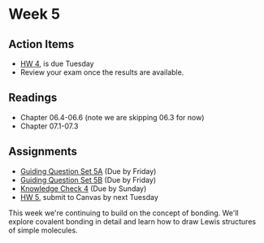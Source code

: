 # Week 5




## Action Items
* [HW 4](https://genchem.science.psu.edu/homework-4-houck), is due Tuesday
* Review your exam once the results are available.  

## Readings
* Chapter 06.4-06.6  (note we are skipping 06.3 for now)
* Chapter 07.1-07.3

## Assignments
- [Guiding Question Set 5A](https://psu.instructure.com/courses/1866869/quizzes/3317729) (Due by Friday)
- [Guiding Question Set 5B](https://psu.instructure.com/courses/1866869/quizzes/3317755) (Due by Friday)
- [Knowledge Check 4](https://psu.instructure.com/courses/1866869/quizzes/3268980) (Due by Sunday)
- [HW 5](https://genchem.science.psu.edu/homework-5-houck), submit to Canvas by next Tuesday



This week we're continuing to build on the concept of bonding.  We'll explore covalent bonding in detail and learn how to draw Lewis structures of simple molecules.

